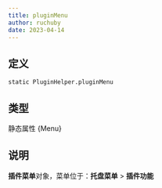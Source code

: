 ```yaml
---
title: pluginMenu
author: ruchuby
date: 2023-04-14
---
```


## 定义

```ahk
static PluginHelper.pluginMenu
```

## 类型

静态属性 \{Menu\}

## 说明

**插件菜单**对象，菜单位于：**托盘菜单** > **插件功能**

